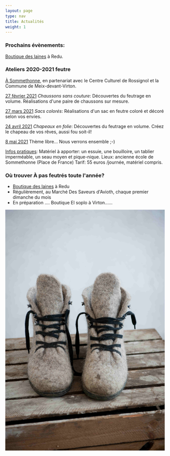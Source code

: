 ```yaml
---
layout: page
type: nav
title: Actualités
weight: 1
---
```


### Prochains évènements:

[Boutique des laines](https://laines.eu/maison-des-laines/) à Redu.


 
### Ateliers 2020-2021 feutre    



<u>À Sommethonne</u>, en partenariat avec le Centre Culturel de Rossignol et la Commune de Meix-devant-Virton.

<u>27 février 2021</u> *Chaussons sans couture*:
Découvertes du feutrage en volume.
Réalisations d'une paire de chaussons sur mesure.

<u>27 mars 2021</u> *Sacs colorés*:
Réalisations d'un sac en feutre coloré et décoré selon vos envies.

<u>24 avril 2021</u> *Chapeaux en folie*:
Découvertes du feutrage en volume.
Créez le chapeau de vos rêves, aussi fou soit-il!


<u>8 mai 2021</u> Thème libre... Nous verrons ensemble ;-) 


<u>Infos pratiques</u>:
Matériel à apporter: un essuie, une bouilloire, un tablier imperméable, un seau moyen et pique-nique.
Lieux: ancienne école de Sommethonne (Place de France)
Tarif: 55 euros /journée, matériel compris. 

### Où trouver À pas feutrés toute l'année?

- [Boutique des laines](https://laines.eu/pec-events/marche-de-noel/1543622400)  à Redu
- Régulièrement, au Marché Des Saveurs d'Avioth, chaque premier dimanche du mois
- En préparation .... Boutique El soplo à Virton......

  
<div class="centered"><img src="actus.jpg" alt="chaussons pointus"></div>
<!--p class="rss-subscribe">s'inscrire au <a href="{{ "/feed.xml" | prepend: site.baseurl }}">flux RSS</a></p-->
